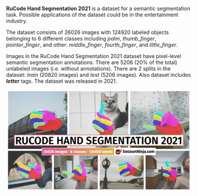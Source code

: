 **RuCode Hand Segmentation 2021** is a dataset for a semantic segmentation task. Possible applications of the dataset could be in the entertainment industry. 

The dataset consists of 26026 images with 124920 labeled objects belonging to 6 different classes including *palm*, *thumb_finger*, *pointer_finger*, and other: *middle_finger*, *fourth_finger*, and *little_finger*.

Images in the RuCode Hand Segmentation 2021 dataset have pixel-level semantic segmentation annotations. There are 5206 (20% of the total) unlabeled images (i.e. without annotations). There are 2 splits in the dataset: *train* (20820 images) and *test* (5206 images). Also dataset includes ***letter*** tags. The dataset was released in 2021.

<img src="https://github.com/dataset-ninja/rucode-hand-segmentation-2021/raw/main/visualizations/poster.png">
